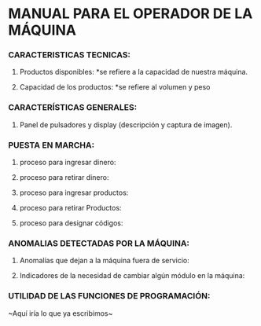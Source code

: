 # MANUAL PARA EL OPERADOR DE LA MÁQUINA


### CARACTERISTICAS TECNICAS:
1. Productos disponibles: *se refiere a la capacidad de nuestra máquina.


2. Capacidad de los productos: *se refiere al volumen y peso


### CARACTERÍSTICAS GENERALES:
1. Panel de pulsadores y display (descripción y captura de imagen).

### PUESTA EN MARCHA:
1. proceso para ingresar dinero:

2. proceso para retirar dinero:

3. proceso para ingresar productos:

4. proceso para retirar Productos:

5. proceso para designar códigos:

### ANOMALIAS DETECTADAS POR LA MÁQUINA:
1. Anomalías que dejan a la máquina fuera de servicio:

2. Indicadores de la necesidad de cambiar algún módulo en la máquina:

### UTILIDAD DE LAS FUNCIONES DE PROGRAMACIÓN:
~Aquí iría lo que ya escribimos~
